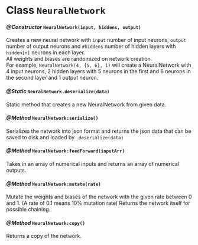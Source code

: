 # Class `NeuralNetwork`


#### *@Constructor* `NeuralNetwork(input, hiddens, output)`
Creates a new neural network with `input` number of input neurons, `output` number of output neurons and `#hiddens` number of hidden layers with `hidden[n]` neurons in each layer. </br>
All weights and biases are randomized on network creation. </br>
For example, `NeuralNetwork(4, {5, 6}, 1)` will create a NeuralNetwork with 4 input neurons, 2 hidden layers with 5 neurons in the first and 6 neurons in the second layer and 1 output neuron. <br/>

#### *@Static* `NeuralNetwork.deserialize(data)`
Static method that creates a new NeuralNetwork from given data.</br>

#### *@Method* `NeuralNetwork:serialize()`
Serializes the network into json format and returns the json data that can be saved to disk and loaded by `.deserialize(data)` </br>

#### *@Method* `NeuralNetwork:feedForward(inputArr)`
Takes in an array of numerical inputs and returns an array of numerical outputs.

#### *@Method* `NeuralNetwork:mutate(rate)`
Mutate the weights and biases of the network with the given rate between 0 and 1. (A rate of 0.1 means 10% mutation rate)
Returns the network itself for possible chaining.

#### *@Method* `NeuralNetwork:copy()`
Returns a copy of the network.
